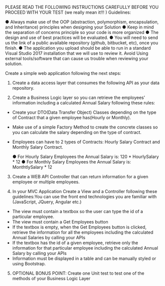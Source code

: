 PLEASE READ THE FOLLOWING INSTRUCTIONS CAREFULLY BEFORE YOU PROCEED WITH YOUR TEST (we really mean it!!! ) Guidelines:

● Always make use of the OOP (abstraction, polymorphism, encapsulation, and Inheritance) principles when designing your Solution
● Keep in mind the separation of concerns principle so your code is more organized
● The design and use of best practices will be evaluated.
● You will need to send us the link of a public available repository (github, bitbucket, etc), once you finish.
● The application you upload should be able to run in a standard Visual Studio 2017 installation that we will use to review it. Avoid Using external
tools/software that can cause us trouble when reviewing your solution.

Create a simple web application following the next steps:

1. Create a data access layer that consumes the following API as your data repository.

2. Create a Business Logic layer so you can retrieve the employees’ information including a calculated Annual Salary following these rules:
- Create your DTO(Data Transfer Object) Classes depending on the type of Contract that a given employee has(Hourly or Monthly).
- Make use of a simple Factory Method to create the concrete classes so you can calculate the salary depending on the type of contract.
- Employees can have to 2 types of Contracts: Hourly Salary Contract and Monthly Salary Contract.

  ● For Hourly Salary Employees the Annual Salary is: 120 * HourlySalary * 12
  ● For Monthly Salary Employees the Annual Salary is: MonthtlySalary * 12

3. Create a WEB API Controller that can return information for a given employee or multiple employees.

4. In your MVC Application Create a View and a Controller following these guidelines:You can use the front end technologies you are familiar 
with (JavaScript, JQuery, Angular etc.)
- The view must contain a textbox so the user can type the id of a particular employee.
- The view must contain a Get Employees button
- If the textbox is empty, when the Get Employees button is clicked, retrieve the information for all the employees including the calculated 
Annual Salaries by calling your APIs
- If the textbox has the id of a given employee, retrieve only the information for that particular employee including the calculated Annual 
Salary by calling your APIs
- Information must be displayed in a table and can be manually styled or using Bootstrap.

5. OPTIONAL BONUS POINT: Create one Unit test to test one of the methods of your
Business Logic Layer
